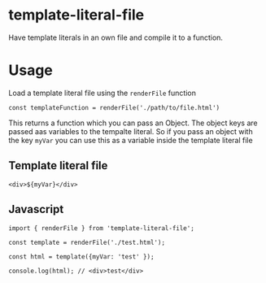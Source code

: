 # template-literal-file

Have template literals in an own file and compile it to a function.

# Usage

Load a template literal file using the `renderFile` function

`const templateFunction = renderFile('./path/to/file.html')`

This returns a function which you can pass an Object. The object keys are passed aas variables to the tempalte literal.
So if you pass an object with the key `myVar` you can use this as a variable inside the template literal file

## Template literal file

```
<div>${myVar}</div>
```

## Javascript

```
import { renderFile } from 'template-literal-file';

const template = renderFile('./test.html');

const html = template({myVar: 'test' });

console.log(html); // <div>test</div>
```
